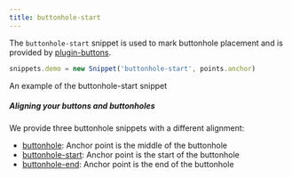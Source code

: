 ```yaml
---
title: buttonhole-start
---
```


The `buttonhole-start` snippet is used to mark buttonhole placement and is
provided by [plugin-buttons](/reference/plugins/buttons/).

```js
snippets.demo = new Snippet('buttonhole-start', points.anchor)
```

<Example part="snippets_buttonhole_start">
An example of the buttonhole-start snippet
</Example>

<Note>

##### Aligning your buttons and buttonholes

We provide three buttonhole snippets with a different alignment:

-   [buttonhole](/reference/snippets/buttonhole/): Anchor point is the middle of the buttonhole
-   [buttonhole-start](/reference/snippets/buttonhole-start/): Anchor point is the start of the buttonhole
-   [buttonhole-end](/reference/snippets/buttonhole-end/): Anchor point is the end of the buttonhole

</Note>

